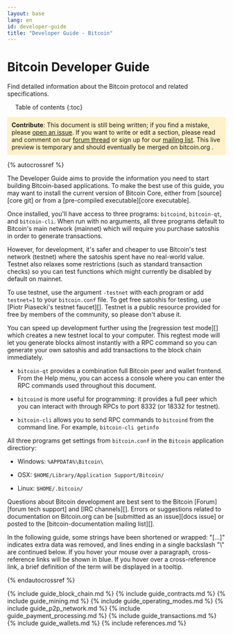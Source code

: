 ```yaml
---
layout: base
lang: en
id: developer-guide
title: "Developer Guide - Bitcoin"
---
```


# Bitcoin Developer Guide

<p class="summary">Find detailed information about the Bitcoin protocol and related specifications.</p>

<div markdown="1" id="toc" class="toc"><div markdown="1">

* Table of contents
{:toc}

</div></div>

<!--#md#<div markdown="1" class="toccontent">#md#-->

<p style="padding:10px;background-color:rgb(255, 242, 202);"><b>Contribute</b>: This document is still being written; if you find a mistake, please
<a href="https://github.com/saivann/bitcoin.org/issues">open an issue</a>. If you want to write or edit a section, please read and comment on our <a href="https://bitcointalk.org/index.php?topic=511876">forum thread</a> or sign up for our <a href="https://groups.google.com/forum/?hl=en#!forum/bitcoin-documentation">mailing list</a>. This live preview is temporary and should eventually be merged on bitcoin.org .</p>

{% autocrossref %}

The Developer Guide aims to provide the information you need to start
building Bitcoin-based applications. To make the best use of this guide,
you may want to install the current version of Bitcoin Core, either from
[source][core git] or from a [pre-compiled executable][core executable].

Once installed, you'll have access to three programs: `bitcoind`,
`bitcoin-qt`, and `bitcoin-cli`.  When run with no arguments, all three
programs default to Bitcoin's main network (mainnet) which will require
you purchase satoshis in order to generate transactions.

However, for development, it's safer and cheaper to use Bitcoin's test
network (testnet) where the satoshis spent have no real-world value.
Testnet also relaxes some restrictions (such as standard transaction
checks) so you can test functions which might currently be disabled by
default on mainnet.  

To use testnet, use the argument `-testnet`<!--noref--> with each program or add
`testnet=1`<!--noref--> to your `bitcoin.conf` file.  To get
free satoshis for testing, use [Piotr Piasecki's testnet faucet][].
Testnet is a public resource provided for free by members of the
community, so please don't abuse it.  

You can speed up development further using the [regression test mode][]
which creates a new testnet local to your computer. This regtest mode
will let you generate blocks almost instantly with a RPC command so you
can generate your own satoshis and add transactions to the block chain
immediately.

* `bitcoin-qt` provides a combination full Bitcoin peer and wallet
  frontend. From the Help menu, you can access a console where you can
  enter the RPC commands used throughout this document.

* `bitcoind` is more useful for programming: it provides a full peer
  which you can interact with through RPCs to port 8332 (or 18332
  for testnet).

* `bitcoin-cli` allows you to send RPC commands to `bitcoind` from the
  command line.  For example, `bitcoin-cli getinfo`

All three programs get settings from `bitcoin.conf` in the `Bitcoin`
application directiory:

* Windows: `%APPDATA%\Bitcoin\`

* OSX: `$HOME/Library/Application Support/Bitcoin/`

* Linux: `$HOME/.bitcoin/`

Questions about Bitcoin development are best sent to the Bitcoin [Forum][forum
tech support] and [IRC channels][]. Errors or suggestions related to
documentation on Bitcoin.org can be [submitted as an issue][docs issue]
or posted to the [bitcoin-documentation mailing list][].

In the following guide, 
some strings have been shortened or wrapped: "[...]" indicates extra data was removed, and lines ending in a single backslash "\\" are continued below.
If you hover your mouse over a paragraph, cross-reference links will be
shown in blue.  If you hover over a cross-reference link, a brief
definition of the term will be displayed in a tooltip.

{% endautocrossref %}

{% include guide_block_chain.md %}
{% include guide_contracts.md %}
{% include guide_mining.md %}
{% include guide_operating_modes.md %}
{% include guide_p2p_network.md %}
{% include guide_payment_processing.md %}
{% include guide_transactions.md %}
{% include guide_wallets.md %}
{% include references.md %}

<!--#md#</div>#md#-->

<script>updateToc();</script>
